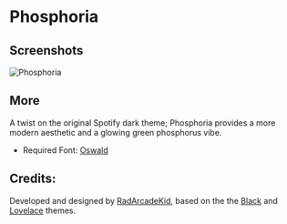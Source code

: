 # Phosphoria

## Screenshots

![Phosphoria](./screnshot1.png)

## More

A twist on the original Spotify dark theme; Phosphoria provides a more modern aesthetic and a glowing green phosphorus vibe.   


 - Required Font: [Oswald](https://fonts.google.com/specimen/Oswald)

## Credits: 

Developed and designed by [RadArcadeKid](https://github.com/RadArcadeKid), based on the the [Black](https://github.com/morpheusthewhite/spicetify-themes/tree/master/Black) and [Lovelace](https://github.com/morpheusthewhite/spicetify-themes/tree/master/Lovelace) themes. 

